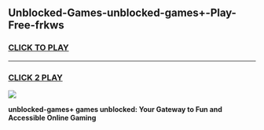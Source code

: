 
## Unblocked-Games-unblocked-games+-Play-Free-frkws
<h3>
<a href="https://premium76.site?title=unblocked-games+&ref=12A">CLICK TO PLAY</a></h3>
<hr>

<h3>
<a href="https://premium76.site?title=unblocked-games+&ref=12A">CLICK 2 PLAY</a>
  
</h3>

<a href="https://premium76.site?title=unblocked-games+&ref=12A"><img src="https://clearcache.store/games.png"></a>


**unblocked-games+ games unblocked: Your Gateway to Fun and Accessible Online Gaming**
